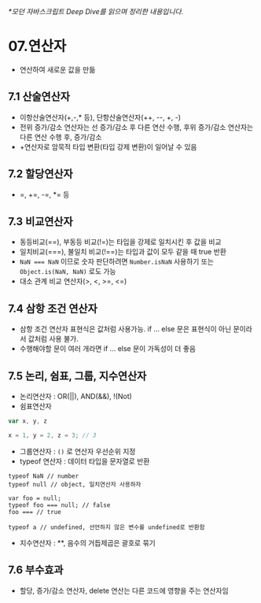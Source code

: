 _\*모던 자바스크립트 Deep Dive를 읽으며 정리한 내용입니다._

# 07.연산자

- 연산하여 새로운 값을 만듦

## 7.1 산술연산자
- 이항산술연산자(+,-,* 등), 단항산술연산자(++, --, +, -)
- 전위 증가/감소 연산자는 선 증가/감소 후 다른 연산 수행, 후위 증가/감소 연산자는 다른 연산 수행 후, 증가/감소
- +연산자로 암묵적 타입 변환(타입 강제 변환)이 일어날 수 있음

## 7.2 할당연산자
- =, +=, -=, *= 등

## 7.3 비교연산자
- 동등비교(==), 부동등 비교(!=)는 타입을 강제로 일치시킨 후 값을 비교
- 일치비교(===), 불일치 비교(!==)는 타입과 값이 모두 같을 때 true 반환
- `NaN === NaN` 이므로 숫자 판단하려면 `Number.isNaN` 사용하기 또는 `Object.is(NaN, NaN)` 로도 가능
- 대소 관계 비교 연산자(>, <, >=, <=)

## 7.4 삼항 조건 연산자
- 삼항 조건 연산자 표현식은 값처럼 사용가능. if ... else 문은 표현식이 아닌 문이라서 값처럼 사용 불가.
- 수행해야할 문이 여러 개라면 if ... else 문이 가독성이 더 좋음

## 7.5 논리, 쉼표, 그룹, 지수연산자
- 논리연산자 : OR(||), AND(&&), !(Not)
- 쉼표연산자
```js
var x, y, z

x = 1, y = 2, z = 3; // 3
```
- 그룹연산자 : `()` 로 연산자 우선순위 지정
- typeof 연산자 : 데이터 타입을 문자열로 반환
```
typeof NaN // number
typeof null // object, 일치연산자 사용하자

var foo = null;
typeof foo === null; // false
foo === // true

typeof a // undefined, 선언하지 않은 변수를 undefined로 반환함
```
- 지수연산자 : **, 음수의 거듭제곱은 괄호로 묶기

## 7.6 부수효과
- 할당, 증가/감소 연산자, delete 연산는 다른 코드에 영향을 주는 연산자임

